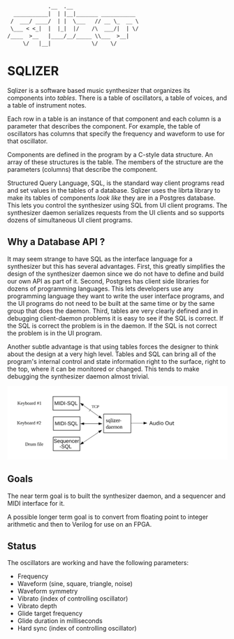 <code>
             .__  .__                     
  ___________|  | |__|_______ ___________ 
 /  ___/ ____/  | |  \___   // __ \_  __ \
 \___ < <_|  |  |_|  |/    /\  ___/|  | \/
/____  >__   |____/__/_____ \\___  >__|   
     \/   |__|             \/    \/       </code>


# SQLIZER

Sqlizer is a software based music synthesizer that organizes its components
into *tables*.  There is a table of oscillators, a table of voices, and a
table of instrument notes.  

Each row in a table is an instance of that component and each column is a
parameter that describes the component.  For example, the table of
oscillators has columns that specify the frequency and waveform to use
for that oscillator.

Components are defined in the program by a C-style data structure.  An array
of these structures is the table.  The members of the structure are the
parameters (columns) that describe the component.

Structured Query Language, SQL, is the standard way client programs read
and set values in the tables of a database.  Sqlizer uses the librta library
to make its tables of components *look like* they are in a Postgres database.
This lets you control the synthesizer using SQL from UI client programs.
The synthesizer daemon serializes requests from the UI clients and so
supports dozens of simultaneous UI client programs.

## Why a Database API ?
It may seem strange to have SQL as the interface language for a synthesizer
but this has several advantages.  First, this greatly simplifies the design
of the synthesizer daemon since we do not have to define and build our own
API as part of it.  Second, Postgres has client side libraries for dozens of
programming languages.  This lets developers use any programming language
they want to write the user interface programs, and the UI programs do not
need to be built at the same time or by the same group that does the daemon.
Third, tables are very clearly defined and in debugging client-daemon problems
it is easy to see if the SQL is correct.  If the SQL is correct the problem
is in the daemon.  If the SQL is not correct the problem is in the UI program.

Another subtle advantage is that using tables forces the designer to think
about the design at a very high level.  Tables and SQL can bring all of the
program's internal control and state information right to the surface,
right to the top, where it can be monitored or changed.  This tends to make
debugging the synthesizer daemon almost trivial.

![](sqlizerarch.svg)

## Goals
The near term goal is to built the synthesizer daemon, and a sequencer and
MIDI interface for it.

A possible longer term goal is to convert from floating point to integer
arithmetic and then to Verilog for use on an FPGA.

## Status
The oscillators are working and have the following parameters:
- Frequency
- Waveform (sine, square, triangle, noise)
- Waveform symmetry
- Vibrato (index of controlling oscillator)
- Vibrato depth
- Glide target frequency
- Glide duration in milliseconds
- Hard sync (index of controlling oscillator)


